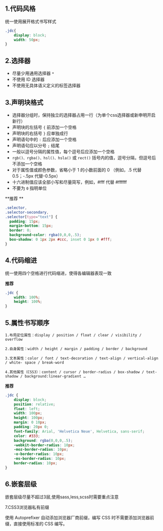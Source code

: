 ## 1.代码风格
统一使用展开格式书写样式
``` css
.jdc{
    display: block;
    width: 50px;
}
```

## 2.选择器
+ 尽量少用通用选择器 `*`
+ 不使用 ID 选择器
+ 不使用无具体语义定义的标签选择器

## 3.声明块格式
+ 选择器分组时，保持独立的选择器占用一行（为单个css选择器或新申明开启新行）
+ 声明块的左括号 `{` 前添加一个空格
+ 声明块的右括号 `}` 应单独成行
+ 声明语句中的 `:` 后应添加一个空格
+ 声明语句应以分号 `;` 结尾
+ 一般以逗号分隔的属性值，每个逗号后应添加一个空格
+ `rgb()、rgba()、hsl()、hsla()` 或 `rect()` 括号内的值，逗号分隔，但逗号后不添加一个空格
+ 对于属性值或颜色参数，省略小于 1 的小数前面的 0 （例如，.5 代替 0.5；-.5px 代替-0.5px）
+ 十六进制值应该全部小写和尽量简写，例如，#fff 代替 #ffffff
+ 不要为 `0` 指明单位

**推荐 **
``` css
.selector,
.selector-secondary,
.selector[type="text"] {
  padding: 15px;
  margin-bottom: 15px;
  border: 0;
  background-color: rgba(0,0,0,.5);
  box-shadow: 0 1px 2px #ccc, inset 0 1px 0 #fff;
}
```

## 4.代码缩进
统一使用四个空格进行代码缩进，使得各编辑器表现一致

**推荐**
``` css
.jdc {
    width: 100%;
    height: 100%;
}
```

## 5.属性书写顺序

    1.布局定位属性：display / position / float / clear / visibility / overflow

    2.自身属性：width / height / margin / padding / border / background

    3.文本属性：color / font / text-decoration / text-align / vertical-align / white- space / break-word

    4.其他属性（CSS3）：content / cursor / border-radius / box-shadow / text-shadow / background:linear-gradient …

**推荐**
``` css
.jdc {
    display: block;
    position: relative;
    float: left;
    width: 100px;
    height: 100px;
    margin: 0 10px;
    padding: 20px 0;
    font-family: Arial, 'Helvetica Neue', Helvetica, sans-serif;
    color: #333;
    background: rgba(0,0,0,.5);
    -webkit-border-radius: 10px;
    -moz-border-radius: 10px;
    -o-border-radius: 10px;
    -ms-border-radius: 10px;
    border-radius: 10px;
}
```

## 6.嵌套层级

嵌套层级尽量不超过3层,使用sass,less,scss时需要重点注意

7.CSS3浏览器私有前缀

使用 Autoprefixer 自动添加浏览器厂商前缀，编写 CSS 时不需要添加浏览器前缀，直接使用标准的 CSS 编写。
